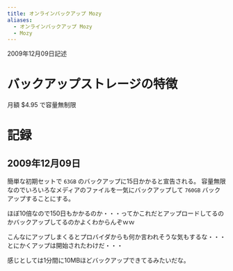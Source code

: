 ```yaml
---
title: オンラインバックアップ Mozy
aliases:
  - オンラインバックアップ Mozy
  - Mozy
---
```


2009年12月09日記述


バックアップストレージの特徴
================================================================================
月額 $4.95 で容量無制限


記録
================================================================================

2009年12月09日
--------------------------------------------------------------------------------
簡単な初期セットで `63GB` のバックアップに15日かかると宣告される。
容量無限なのでいろいろなメディアのファイルを一気にバックアップして `760GB` バックアップすることにする。

ほぼ10倍なので150日もかかるのか・・・ってかこれだとアップロードしてるのかバックアップしてるのかよくわからんぞｗｗ

こんなにアップしまくるとプロバイダからも何か言われそうな気もするな・・・とにかくアップは開始されたわけだ・・・

感じとしては1分間に10MBほどバックアップできてるみたいだな。
